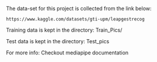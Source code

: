 The data-set for this project is collected from the link below:

```
https://www.kaggle.com/datasets/gti-upm/leapgestrecog

```

Training data is kept in the directory: Train_Pics/

Test data is kept in the directory: Test_pics

For more info: Checkout mediapipe documentation

